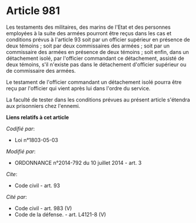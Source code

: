# Article 981

Les testaments des militaires, des marins de l'Etat et des personnes employées à la suite des armées pourront être reçus dans
les cas et conditions prévus à l'article 93 soit par un officier supérieur en présence de deux témoins ; soit par deux
commissaires des armées ; soit par un commissaire des armées en présence de deux témoins ; soit enfin, dans un détachement
isolé, par l'officier commandant ce détachement, assisté de deux témoins, s'il n'existe pas dans le détachement d'officier
supérieur ou de commissaire des armées.  

Le testament de l'officier commandant un détachement isolé pourra être reçu par l'officier qui vient après lui dans l'ordre
du service. 

La faculté de tester dans les conditions prévues au présent article s'étendra aux prisonniers chez l'ennemi.

**Liens relatifs à cet article**

_Codifié par_:

  - Loi n°1803-05-03

_Modifié par_:

  - ORDONNANCE n°2014-792 du 10 juillet 2014 - art. 3

_Cite_:

  - Code civil - art. 93

_Cité par_:

  - Code civil - art. 983 (V)
  - Code de la défense. - art. L4121-8 (V)

